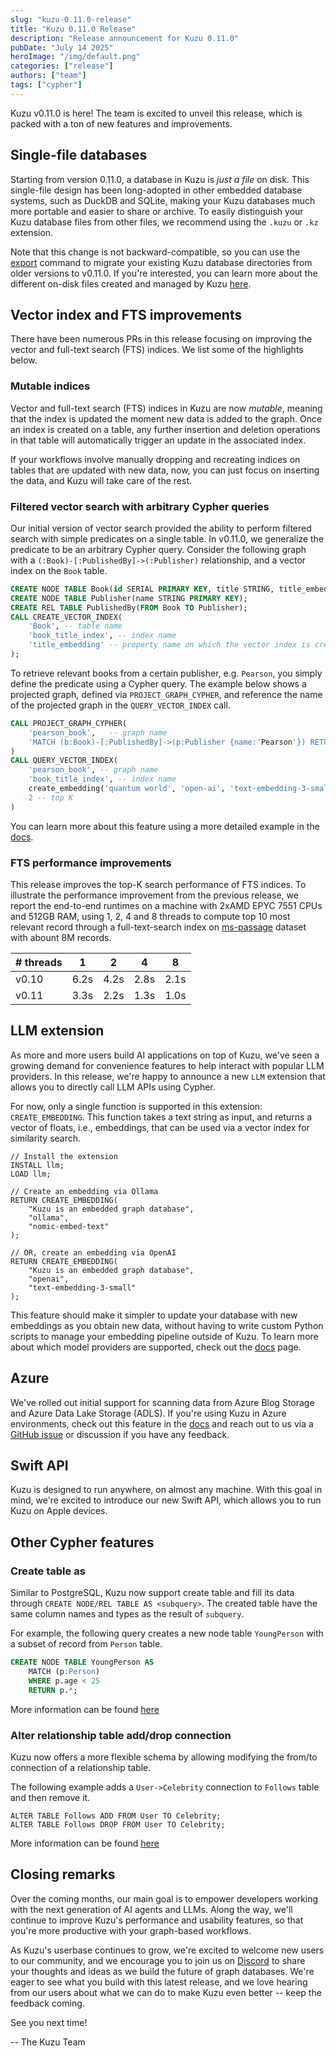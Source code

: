 ```yaml
---
slug: "kuzu-0.11.0-release"
title: "Kuzu 0.11.0 Release"
description: "Release announcement for Kuzu 0.11.0"
pubDate: "July 14 2025"
heroImage: "/img/default.png"
categories: ["release"]
authors: ["team"]
tags: ["cypher"]
---
```


Kuzu v0.11.0 is here! The team is excited to unveil this release, which is packed with a ton of new
features and improvements.

## Single-file databases

Starting from version 0.11.0, a database in Kuzu is _just a file_ on disk. This single-file design has
been long-adopted in other embedded database systems, such as DuckDB and SQLite, making your Kuzu
databases much more portable and easier to share or archive. To easily distinguish your Kuzu database files 
from other files, we recommend using the `.kuzu` or `.kz` extension.

Note that this change is not backward-compatible, so you can use the [export](https://docs.kuzudb.com/migrate/)
command to migrate your existing Kuzu database directories from older versions to v0.11.0. If you're interested,
you can learn more about the different on-disk files created and managed by Kuzu [here](https://dev-docs.kuzudb.com/developer-guide/files/).

## Vector index and FTS improvements

There have been numerous PRs in this release focusing on improving the vector and
full-text search (FTS) indices. We list some of the highlights below.

### Mutable indices

Vector and full-text search (FTS) indices in Kuzu are now _mutable_, meaning that the index is updated the moment new data
is added to the graph. Once an index is created on a table, any further insertion and deletion operations
in that table will automatically trigger an update in the associated index.

If your workflows involve manually dropping and recreating indices on tables that are updated
with new data, now, you can just focus on inserting the data, and Kuzu will take care of the rest.

### Filtered vector search with arbitrary Cypher queries

Our initial version of vector search provided the ability to perform filtered search with simple predicates
on a single table. In v0.11.0, we generalize the predicate to be an arbitrary Cypher query. Consider the following
graph with a `(:Book)-[:PublishedBy]->(:Publisher)` relationship, and a vector index on the `Book` table.

```sql
CREATE NODE TABLE Book(id SERIAL PRIMARY KEY, title STRING, title_embedding FLOAT[384]);
CREATE NODE TABLE Publisher(name STRING PRIMARY KEY);
CREATE REL TABLE PublishedBy(FROM Book TO Publisher);
CALL CREATE_VECTOR_INDEX(
    'Book', -- table name
    'book_title_index', -- index name
    'title_embedding' -- property name on which the vector index is created
);
```

To retrieve relevant books from a certain publisher, e.g. `Pearson`, you simply define the predicate
using a Cypher query. The example below shows a projected graph, defined via `PROJECT_GRAPH_CYPHER`,
and reference the name of the projected graph in the `QUERY_VECTOR_INDEX` call.

```sql
CALL PROJECT_GRAPH_CYPHER(
    'pearson_book',   -- graph name
    'MATCH (b:Book)-[:PublishedBy]->(p:Publisher {name:'Pearson'}) RETURN b' -- cypher query
)
CALL QUERY_VECTOR_INDEX(
    'pearson_book', -- graph name
    'book_title_index', -- index name
    create_embedding('quantum world', 'open-ai', 'text-embedding-3-small', 384), -- input vector
    2 -- top K
)
```

You can learn more about this feature using a more detailed example in the [docs](https://dev-docs.kuzudb.com/extensions/vector/#filtered-vector-search-with-arbitrary-cypher-query).

### FTS performance improvements

This release improves the top-K search performance of FTS indices. To illustrate the performance improvement
from the previous release, we report the end-to-end runtimes on a machine with 2xAMD EPYC 7551 CPUs and 512GB RAM,
using 1, 2, 4 and 8 threads to compute top 10 most relevant record through a full-text-search index on [ms-passage](https://microsoft.github.io/msmarco/) dataset with abount 8M records.


| # threads | 1 | 2 | 4 | 8 |
|------|------|------|------|------|
|  v0.10   |  6.2s   |  4.2s   |  2.8s   |  2.1s   |
|  v0.11   |  3.3s   |  2.2s   |  1.3s   |  1.0s   |


## LLM extension

As more and more users build AI applications on top of Kuzu, we've seen a growing demand for convenience
features to help interact with popular LLM providers. In this release, we're happy to announce a new
`LLM` extension that allows you to directly call LLM APIs using Cypher.

For now, only a single function is supported in this extension: `CREATE_EMBEDDING`. This function takes a text string as input,
and returns a vector of floats, i.e., embeddings, that can be used via a vector index for similarity search.

```cypher
// Install the extension
INSTALL llm;
LOAD llm;

// Create an embedding via Ollama
RETURN CREATE_EMBEDDING(
    "Kuzu is an embedded graph database",
    "ollama",
    "nomic-embed-text"
);

// OR, create an embedding via OpenAI
RETURN CREATE_EMBEDDING(
    "Kuzu is an embedded graph database",
    "openai",
    "text-embedding-3-small"
);
```

This feature should make it simpler to update your database with new embeddings as you obtain new data,
without having to write custom Python scripts to manage your embedding pipeline outside of Kuzu. To
learn more about which model providers are supported, check out the [docs](https://dev-docs.kuzudb.com/extensions/llm/) page.

## Azure 

We've rolled out initial support for scanning data from Azure Blog Storage and Azure Data Lake Storage (ADLS).
If you're using Kuzu in Azure environments, check out this feature in the [docs](https://dev-docs.kuzudb.com/extensions/azure/) and reach out to us via a [GitHub issue](https://github.com/kuzudb/kuzu/issues) or discussion if you have any feedback.

## Swift API

Kuzu is designed to run anywhere, on almost any machine. With this goal in mind, we're excited to introduce
our new Swift API, which allows you to run Kuzu on Apple devices.

## Other Cypher features

### Create table as

Similar to PostgreSQL, Kuzu now support create table and fill its data through `CREATE NODE/REL TABLE AS <subquery>`. The created table have the same column names and types as the result of `subquery`. 

For example, the following query creates a new node table `YoungPerson` with a subset of record from `Person` table. 
```sql
CREATE NODE TABLE YoungPerson AS
    MATCH (p:Person)
    WHERE p.age < 25
    RETURN p.*;
```

More information can be found [here](http://dev-docs.kuzudb.com/cypher/data-definition/create-table/#create-node-table-as)

### Alter relationship table add/drop connection

Kuzu now offers a more flexible schema by allowing modifying the from/to connection of a relationship table.

The following example adds a `User->Celebrity` connection to `Follows` table and then remove it.
```
ALTER TABLE Follows ADD FROM User TO Celebrity;
ALTER TABLE Follows DROP FROM User TO Celebrity;
```

More information can be found [here](http://dev-docs.kuzudb.com/cypher/data-definition/alter/#add-connection-to-relationship-table)

## Closing remarks

Over the coming months, our main goal is to empower developers working with the next generation of AI agents
and LLMs. Along the way, we'll continue to improve Kuzu's performance and usability features, so that
you're more productive with your graph-based workflows.

As Kuzu's userbase continues to grow, we're excited to welcome new users to our community, and we encourage
you to join us on [Discord](https://kuzudb.com/chat) to share your thoughts and ideas as we build the future
of graph databases. We're eager to see what you build with this latest release, and we love
hearing from our users about what we can do to make Kuzu even better -- keep the feedback coming.

See you next time!

-- The Kuzu Team


